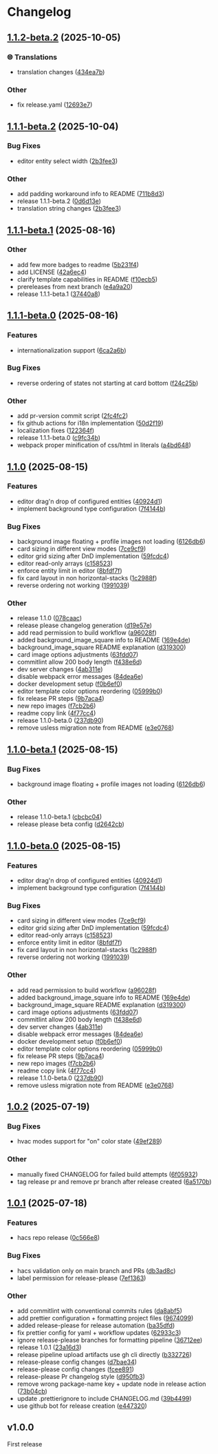 # Changelog

## [1.1.2-beta.2](https://github.com/unbekannt3/room-card-minimalist/compare/v1.1.1-beta.2...v1.1.2-beta.2) (2025-10-05)


### 🌐 Translations

* translation changes ([434ea7b](https://github.com/unbekannt3/room-card-minimalist/commit/434ea7ba1d5bf88546787d1d9732ab965ca7e84d))


### Other

* fix release.yaml ([12693e7](https://github.com/unbekannt3/room-card-minimalist/commit/12693e7b5dee0cee5f01a864d6aae60331e3e02d))

## [1.1.1-beta.2](https://github.com/unbekannt3/room-card-minimalist/compare/v1.1.1-beta.1...v1.1.1-beta.2) (2025-10-04)


### Bug Fixes

* editor entity select width ([2b3fee3](https://github.com/unbekannt3/room-card-minimalist/commit/2b3fee34b76f7d5cc3a0360098061357b4a8b204))


### Other

* add padding workaround info to README ([711b8d3](https://github.com/unbekannt3/room-card-minimalist/commit/711b8d3a21580536ccf17a7e6d96f55db60d308e))
* release 1.1.1-beta.2 ([0d6d13e](https://github.com/unbekannt3/room-card-minimalist/commit/0d6d13edfb6c78635adadf0786d6f691d0dce9e2))
* translation string changes ([2b3fee3](https://github.com/unbekannt3/room-card-minimalist/commit/2b3fee34b76f7d5cc3a0360098061357b4a8b204))

## [1.1.1-beta.1](https://github.com/unbekannt3/room-card-minimalist/compare/v1.1.1-beta.0...v1.1.1-beta.1) (2025-08-16)


### Other

* add few more badges to readme ([5b231f4](https://github.com/unbekannt3/room-card-minimalist/commit/5b231f4b7543e57b96784ce6d6ffb73b09698da8))
* add LICENSE ([42a6ec4](https://github.com/unbekannt3/room-card-minimalist/commit/42a6ec455959a39c401148fd54ecee35726c3338))
* clarify template capabilities in README ([f10ecb5](https://github.com/unbekannt3/room-card-minimalist/commit/f10ecb5d3ae7c8656b61a8092de1fa0400fefa36))
* prereleases from next branch ([e4a9a20](https://github.com/unbekannt3/room-card-minimalist/commit/e4a9a20ede9e8ddbc83c15f523839e4d465695b7))
* release 1.1.1-beta.1 ([37440a8](https://github.com/unbekannt3/room-card-minimalist/commit/37440a8da9bee86b5d5773bb06de1354b9a20787))

## [1.1.1-beta.0](https://github.com/unbekannt3/room-card-minimalist/compare/v1.1.0...v1.1.1-beta.0) (2025-08-16)


### Features

* internationalization support ([6ca2a6b](https://github.com/unbekannt3/room-card-minimalist/commit/6ca2a6bdb01f9dbff2b8883766672e2bdaa63939))


### Bug Fixes

* reverse ordering of states not starting at card bottom ([f24c25b](https://github.com/unbekannt3/room-card-minimalist/commit/f24c25b40e1510657b31c19a71c4f77c6ebda3da))


### Other

* add pr-version commit script ([2fc4fc2](https://github.com/unbekannt3/room-card-minimalist/commit/2fc4fc28226804e0a91c6daed7dcc2196c9c7e94))
* fix github actions for i18n implementation ([50d2f19](https://github.com/unbekannt3/room-card-minimalist/commit/50d2f1969bdc6c8039e6a646185555cca3378c01))
* localization fixes ([122364f](https://github.com/unbekannt3/room-card-minimalist/commit/122364f2d523dfea2f9be02555fc8594a23192b8))
* release 1.1.1-beta.0 ([c9fc34b](https://github.com/unbekannt3/room-card-minimalist/commit/c9fc34b5febb6d409e4cc57a7deffe78ad74acd4))
* webpack proper minification of css/html in literals ([a4bd648](https://github.com/unbekannt3/room-card-minimalist/commit/a4bd64891f1fc62d914ca6fe16a1787455106a31))

## [1.1.0](https://github.com/unbekannt3/room-card-minimalist/compare/v1.1.0-beta.1...v1.1.0) (2025-08-15)


### Features

* editor drag'n drop of configured entities ([40924d1](https://github.com/unbekannt3/room-card-minimalist/commit/40924d154f0bb047548134e5afc87ab79bd4b3f3))
* implement background type configuration ([7f4144b](https://github.com/unbekannt3/room-card-minimalist/commit/7f4144b2855e468c19573c808637f5bb5bd33c3f))


### Bug Fixes

* background image floating + profile images not loading ([6126db6](https://github.com/unbekannt3/room-card-minimalist/commit/6126db67ac8f9a318576585ae2bca61d78cb317b))
* card sizing in different view modes ([7ce9cf9](https://github.com/unbekannt3/room-card-minimalist/commit/7ce9cf9a8d87c284be489d264eb8a9307b0d6635))
* editor grid sizing after DnD implementation ([59fcdc4](https://github.com/unbekannt3/room-card-minimalist/commit/59fcdc400a78957083d3f1b702759a0a5387d27a))
* editor read-only arrays ([c158523](https://github.com/unbekannt3/room-card-minimalist/commit/c158523ae551d55092ff84b4c8d46d4886cd5523))
* enforce entity limit in editor ([8bfdf7f](https://github.com/unbekannt3/room-card-minimalist/commit/8bfdf7f61ca633b96904066a26df1f9a02db3315))
* fix card layout in non horizontal-stacks ([1c2988f](https://github.com/unbekannt3/room-card-minimalist/commit/1c2988f19535f6b94949ee4af6b2f807ca417a73))
* reverse ordering not working ([1991039](https://github.com/unbekannt3/room-card-minimalist/commit/1991039817dd1e71dae8c359010f812784b80ee1))


### Other

* release 1.1.0 ([078caac](https://github.com/unbekannt3/room-card-minimalist/commit/078caac39dbcd34cd1d71996569d293e2e65c6cd))
* release please changelog generation ([d19e57e](https://github.com/unbekannt3/room-card-minimalist/commit/d19e57ec156062be00cbb804bc29099687283aca))
* add read permission to build workflow ([a96028f](https://github.com/unbekannt3/room-card-minimalist/commit/a96028fcf9d5c55ce1a8e602dec087e37808b366))
* added background_image_square info to README ([169e4de](https://github.com/unbekannt3/room-card-minimalist/commit/169e4de0383c630c215912876acef6a39fa5147d))
* background_image_square README explanation ([d319300](https://github.com/unbekannt3/room-card-minimalist/commit/d319300bc9221774416255bca260667206b706e9))
* card image options adjustments ([63fdd07](https://github.com/unbekannt3/room-card-minimalist/commit/63fdd074a6d54875e4e25416950a81286ca833b6))
* commitlint allow 200 body length ([f438e6d](https://github.com/unbekannt3/room-card-minimalist/commit/f438e6df3b16b2e9bf18ac45a1fde5c67550d6dc))
* dev server changes ([4ab311e](https://github.com/unbekannt3/room-card-minimalist/commit/4ab311e6746e245c8129ca4dbe53b3ada21b926f))
* disable webpack error messages ([84dea6e](https://github.com/unbekannt3/room-card-minimalist/commit/84dea6efed4aff2a4f447b543635f00800ad1101))
* docker development setup ([f0b6ef0](https://github.com/unbekannt3/room-card-minimalist/commit/f0b6ef0885122b0501673b53798f9c639203e375))
* editor template color options reordering ([05999b0](https://github.com/unbekannt3/room-card-minimalist/commit/05999b088e99caa1c9a0b64a13ccde2ac74d473b))
* fix release PR steps ([9b7aca4](https://github.com/unbekannt3/room-card-minimalist/commit/9b7aca4f907fc8415a0430f53c33c92955fe5485))
* new repo images ([f7cb2b6](https://github.com/unbekannt3/room-card-minimalist/commit/f7cb2b689e573a42f709c4a1a37d060d1768f01d))
* readme copy link ([4f77cc4](https://github.com/unbekannt3/room-card-minimalist/commit/4f77cc4017b817635a31eb75b252c5a26f843a43))
* release 1.1.0-beta.0 ([237db90](https://github.com/unbekannt3/room-card-minimalist/commit/237db904b5e7630f39f37b7340180a87113e9147))
* remove usless migration note from README ([e3e0768](https://github.com/unbekannt3/room-card-minimalist/commit/e3e07687bee85f7c755eecd05eedf545583970b7))

## [1.1.0-beta.1](https://github.com/unbekannt3/room-card-minimalist/compare/v1.1.0-beta.0...v1.1.0-beta.1) (2025-08-15)


### Bug Fixes

* background image floating + profile images not loading ([6126db6](https://github.com/unbekannt3/room-card-minimalist/commit/6126db67ac8f9a318576585ae2bca61d78cb317b))


### Other

* release 1.1.0-beta.1 ([cbcbc04](https://github.com/unbekannt3/room-card-minimalist/commit/cbcbc04b24a8e2b89430ecef08202ba04ce6e8e8))
* release please beta config ([d2642cb](https://github.com/unbekannt3/room-card-minimalist/commit/d2642cb84928ee24d77a2bf0369be261982a1f7c))

## [1.1.0-beta.0](https://github.com/unbekannt3/room-card-minimalist/compare/v1.0.2...v1.1.0-beta.0) (2025-08-15)


### Features

* editor drag'n drop of configured entities ([40924d1](https://github.com/unbekannt3/room-card-minimalist/commit/40924d154f0bb047548134e5afc87ab79bd4b3f3))
* implement background type configuration ([7f4144b](https://github.com/unbekannt3/room-card-minimalist/commit/7f4144b2855e468c19573c808637f5bb5bd33c3f))


### Bug Fixes

* card sizing in different view modes ([7ce9cf9](https://github.com/unbekannt3/room-card-minimalist/commit/7ce9cf9a8d87c284be489d264eb8a9307b0d6635))
* editor grid sizing after DnD implementation ([59fcdc4](https://github.com/unbekannt3/room-card-minimalist/commit/59fcdc400a78957083d3f1b702759a0a5387d27a))
* editor read-only arrays ([c158523](https://github.com/unbekannt3/room-card-minimalist/commit/c158523ae551d55092ff84b4c8d46d4886cd5523))
* enforce entity limit in editor ([8bfdf7f](https://github.com/unbekannt3/room-card-minimalist/commit/8bfdf7f61ca633b96904066a26df1f9a02db3315))
* fix card layout in non horizontal-stacks ([1c2988f](https://github.com/unbekannt3/room-card-minimalist/commit/1c2988f19535f6b94949ee4af6b2f807ca417a73))
* reverse ordering not working ([1991039](https://github.com/unbekannt3/room-card-minimalist/commit/1991039817dd1e71dae8c359010f812784b80ee1))


### Other

* add read permission to build workflow ([a96028f](https://github.com/unbekannt3/room-card-minimalist/commit/a96028fcf9d5c55ce1a8e602dec087e37808b366))
* added background_image_square info to README ([169e4de](https://github.com/unbekannt3/room-card-minimalist/commit/169e4de0383c630c215912876acef6a39fa5147d))
* background_image_square README explanation ([d319300](https://github.com/unbekannt3/room-card-minimalist/commit/d319300bc9221774416255bca260667206b706e9))
* card image options adjustments ([63fdd07](https://github.com/unbekannt3/room-card-minimalist/commit/63fdd074a6d54875e4e25416950a81286ca833b6))
* commitlint allow 200 body length ([f438e6d](https://github.com/unbekannt3/room-card-minimalist/commit/f438e6df3b16b2e9bf18ac45a1fde5c67550d6dc))
* dev server changes ([4ab311e](https://github.com/unbekannt3/room-card-minimalist/commit/4ab311e6746e245c8129ca4dbe53b3ada21b926f))
* disable webpack error messages ([84dea6e](https://github.com/unbekannt3/room-card-minimalist/commit/84dea6efed4aff2a4f447b543635f00800ad1101))
* docker development setup ([f0b6ef0](https://github.com/unbekannt3/room-card-minimalist/commit/f0b6ef0885122b0501673b53798f9c639203e375))
* editor template color options reordering ([05999b0](https://github.com/unbekannt3/room-card-minimalist/commit/05999b088e99caa1c9a0b64a13ccde2ac74d473b))
* fix release PR steps ([9b7aca4](https://github.com/unbekannt3/room-card-minimalist/commit/9b7aca4f907fc8415a0430f53c33c92955fe5485))
* new repo images ([f7cb2b6](https://github.com/unbekannt3/room-card-minimalist/commit/f7cb2b689e573a42f709c4a1a37d060d1768f01d))
* readme copy link ([4f77cc4](https://github.com/unbekannt3/room-card-minimalist/commit/4f77cc4017b817635a31eb75b252c5a26f843a43))
* release 1.1.0-beta.0 ([237db90](https://github.com/unbekannt3/room-card-minimalist/commit/237db904b5e7630f39f37b7340180a87113e9147))
* remove usless migration note from README ([e3e0768](https://github.com/unbekannt3/room-card-minimalist/commit/e3e07687bee85f7c755eecd05eedf545583970b7))

## [1.0.2](https://github.com/unbekannt3/room-card-minimalist/compare/v1.0.1...v1.0.2) (2025-07-19)


### Bug Fixes

* hvac modes support for "on" color state ([49ef289](https://github.com/unbekannt3/room-card-minimalist/commit/49ef2890ad67ae99f404253e137bbed2decce284))


### Other

* manually fixed CHANGELOG for failed build attempts ([6f05932](https://github.com/unbekannt3/room-card-minimalist/commit/6f05932534815c33f67e29dc2b64eeb82b04a8d5))
* tag release pr and remove pr branch after release created ([6a5170b](https://github.com/unbekannt3/room-card-minimalist/commit/6a5170b52518d410c7961e44abf48e43b8f176fb))

## [1.0.1](https://github.com/unbekannt3/room-card-minimalist/compare/v1.0.1...v1.0.1) (2025-07-18)


### Features

* hacs repo release ([0c566e8](https://github.com/unbekannt3/room-card-minimalist/commit/0c566e8255850eb2300ec6bb5c37c5a63740e869))


### Bug Fixes

* hacs validation only on main branch and PRs ([db3ad8c](https://github.com/unbekannt3/room-card-minimalist/commit/db3ad8c3202b34174be4051d9d4d00135d664b14))
* label permission for release-please ([7ef1363](https://github.com/unbekannt3/room-card-minimalist/commit/7ef1363f391acf11c792101aca27432c8524fda7))


### Other

* add commitlint with conventional commits rules ([da8abf5](https://github.com/unbekannt3/room-card-minimalist/commit/da8abf56246e0220612ada9d4b807affcb159619))
* add prettier configuration + formatting project files ([9674099](https://github.com/unbekannt3/room-card-minimalist/commit/96740999f039d682be0afe2eb811e4437ecb30fb))
* added release-please for release automation ([ba35dfd](https://github.com/unbekannt3/room-card-minimalist/commit/ba35dfdd7d2f0327fa41c2ef5281259b44ee5304))
* fix prettier config for yaml + workflow updates ([62933c3](https://github.com/unbekannt3/room-card-minimalist/commit/62933c3c818e8947d3f5d23c93ab8823a0c82393))
* ignore release-please branches for formatting pipeline ([36712ee](https://github.com/unbekannt3/room-card-minimalist/commit/36712eee01bde9df1dd4db7406248a9b4c4b0ccd))
* release 1.0.1 ([23a16d3](https://github.com/unbekannt3/room-card-minimalist/commit/23a16d363163c1a8e3ebe5ff1fec8c224c0000fb))
* release pipeline upload artifacts use gh cli directly ([b332726](https://github.com/unbekannt3/room-card-minimalist/commit/b332726ecc0a46c92b9611afb74110679796ffce))
* release-please config changes ([d7bae34](https://github.com/unbekannt3/room-card-minimalist/commit/d7bae34eaa837a6a9da4674cd255f558ea245b1e))
* release-please config changes ([fcee891](https://github.com/unbekannt3/room-card-minimalist/commit/fcee891fa32a994f3ef4b529708e669c3adcaa55))
* release-please Pr changelog style ([d950fb3](https://github.com/unbekannt3/room-card-minimalist/commit/d950fb3cc1ab66363ec1878bc7dc79bb5e0ca2a4))
* remove wrong package-name key + update node in release action ([73b04cb](https://github.com/unbekannt3/room-card-minimalist/commit/73b04cb392d7ca39d85eab9fe07e66939653f038))
* update .prettierignore to include CHANGELOG.md ([39b4499](https://github.com/unbekannt3/room-card-minimalist/commit/39b449961262420cf3af5872ca58d236f3e44322))
* use github bot for release creation ([e447320](https://github.com/unbekannt3/room-card-minimalist/commit/e447320e8467a10974248d68a2c211684026e7c4))

## v1.0.0

First release

